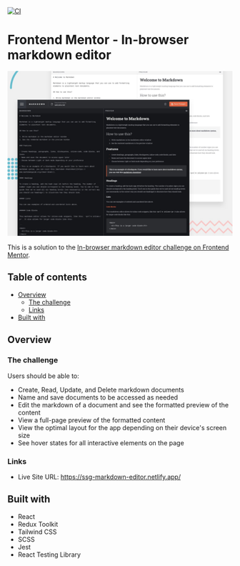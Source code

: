 [![CI](https://github.com/sumanjitsg/markdown-editor/actions/workflows/ci.yml/badge.svg?branch=main)](https://github.com/sumanjitsg/markdown-editor/actions/workflows/ci.yml)

# Frontend Mentor - In-browser markdown editor

![Design preview for the In-browser markdown editor coding challenge](./design/preview.jpg)

This is a solution to the [In-browser markdown editor challenge on Frontend Mentor](https://www.frontendmentor.io/challenges/inbrowser-markdown-editor-r16TrrQX9).

## Table of contents

- [Overview](#overview)
  - [The challenge](#the-challenge)
  - [Links](#links)
- [Built with](#built-with)

## Overview

### The challenge

Users should be able to:

- Create, Read, Update, and Delete markdown documents
- Name and save documents to be accessed as needed
- Edit the markdown of a document and see the formatted preview of the content
- View a full-page preview of the formatted content
- View the optimal layout for the app depending on their device's screen size
- See hover states for all interactive elements on the page

### Links

- Live Site URL: https://ssg-markdown-editor.netlify.app/

## Built with

- React
- Redux Toolkit
- Tailwind CSS
- SCSS
- Jest
- React Testing Library

